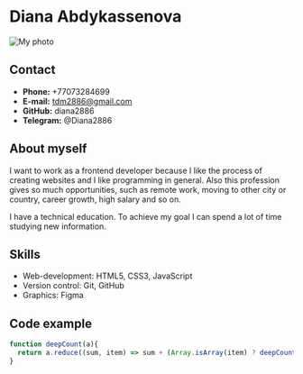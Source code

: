 # Diana Abdykassenova

![My photo](/img/photo.jpg)

## Contact

- **Phone:** +77073284699
- **E-mail:** tdm2886@gmail.com
- **GitHub:** diana2886
- **Telegram:** @Diana2886

## About myself

I want to work as a frontend developer because I like the process of creating websites and I like programming in general. Also this profession gives so much opportunities, such as remote work, moving to other city or country, career growth, high salary and so on.

I have a technical education. To achieve my goal I can spend a lot of time studying new information.

## Skills

- Web-development: HTML5, CSS3, JavaScript
- Version control: Git, GitHub
- Graphics: Figma

## Code example

```javascript
function deepCount(a){
  return a.reduce((sum, item) => sum + (Array.isArray(item) ? deepCount(item) : 0), a.length);
}
```

